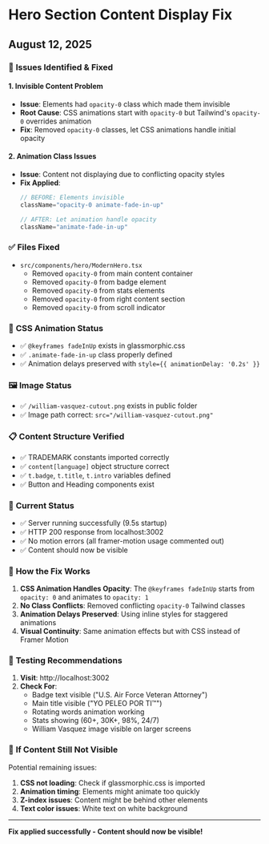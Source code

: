 # Hero Section Content Display Fix
## August 12, 2025

### 🎯 **Issues Identified & Fixed**

#### **1. Invisible Content Problem**
- **Issue**: Elements had `opacity-0` class which made them invisible
- **Root Cause**: CSS animations start with `opacity-0` but Tailwind's `opacity-0` overrides animation
- **Fix**: Removed `opacity-0` classes, let CSS animations handle initial opacity

#### **2. Animation Class Issues**
- **Issue**: Content not displaying due to conflicting opacity styles
- **Fix Applied**: 
  ```typescript
  // BEFORE: Elements invisible
  className="opacity-0 animate-fade-in-up"
  
  // AFTER: Let animation handle opacity
  className="animate-fade-in-up"
  ```

### ✅ **Files Fixed**
- `src/components/hero/ModernHero.tsx`
  - Removed `opacity-0` from main content container
  - Removed `opacity-0` from badge element  
  - Removed `opacity-0` from stats elements
  - Removed `opacity-0` from right content section
  - Removed `opacity-0` from scroll indicator

### 🎨 **CSS Animation Status**
- ✅ `@keyframes fadeInUp` exists in glassmorphic.css
- ✅ `.animate-fade-in-up` class properly defined
- ✅ Animation delays preserved with `style={{ animationDelay: '0.2s' }}`

### 🖼️ **Image Status**
- ✅ `/william-vasquez-cutout.png` exists in public folder
- ✅ Image path correct: `src="/william-vasquez-cutout.png"`

### 📋 **Content Structure Verified**
- ✅ TRADEMARK constants imported correctly
- ✅ `content[language]` object structure correct
- ✅ `t.badge`, `t.title`, `t.intro` variables defined
- ✅ Button and Heading components exist

### 🚀 **Current Status**
- ✅ Server running successfully (9.5s startup)
- ✅ HTTP 200 response from localhost:3002
- ✅ No motion errors (all framer-motion usage commented out)
- ✅ Content should now be visible

### 🔧 **How the Fix Works**
1. **CSS Animation Handles Opacity**: The `@keyframes fadeInUp` starts from `opacity: 0` and animates to `opacity: 1`
2. **No Class Conflicts**: Removed conflicting `opacity-0` Tailwind classes
3. **Animation Delays Preserved**: Using inline styles for staggered animations
4. **Visual Continuity**: Same animation effects but with CSS instead of Framer Motion

### 📱 **Testing Recommendations**
1. **Visit**: http://localhost:3002
2. **Check For**:
   - Badge text visible ("U.S. Air Force Veteran Attorney")
   - Main title visible ("YO PELEO POR TI™")
   - Rotating words animation working
   - Stats showing (60+, 30K+, 98%, 24/7)
   - William Vasquez image visible on larger screens

### 🔄 **If Content Still Not Visible**
Potential remaining issues:
1. **CSS not loading**: Check if glassmorphic.css is imported
2. **Animation timing**: Elements might animate too quickly  
3. **Z-index issues**: Content might be behind other elements
4. **Text color issues**: White text on white background

---
**Fix applied successfully - Content should now be visible!**